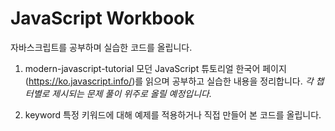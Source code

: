 # JavaScript Workbook

자바스크립트를 공부하며 실습한 코드를 올립니다.

1. modern-javascript-tutorial
   모던 JavaScript 튜토리얼 한국어 페이지(https://ko.javascript.info/)를 읽으며 공부하고 실습한 내용을 정리합니다. _각 챕터별로 제시되는 문제 풀이 위주로 올릴 예정입니다._

2. keyword
   특정 키워드에 대해 예제를 적용하거나 직접 만들어 본 코드를 올립니다.
